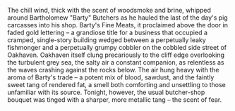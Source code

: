 The chill wind, thick with the scent of woodsmoke and brine, whipped around Bartholomew "Barty" Butchers as he hauled the last of the day's pig carcasses into his shop.  Barty's Fine Meats, it proclaimed above the door in faded gold lettering – a grandiose title for a business that occupied a cramped, single-story building wedged between a perpetually leaky fishmonger and a perpetually grumpy cobbler on the cobbled side street of Oakhaven.  Oakhaven itself clung precariously to the cliff edge overlooking the turbulent grey sea, the salty air a constant companion, as relentless as the waves crashing against the rocks below.  The air hung heavy with the aroma of Barty's trade – a potent mix of blood, sawdust, and the faintly sweet tang of rendered fat, a smell both comforting and unsettling to those unfamiliar with its source.  Tonight, however, the usual butcher-shop bouquet was tinged with a sharper, more metallic tang – the scent of fear.
